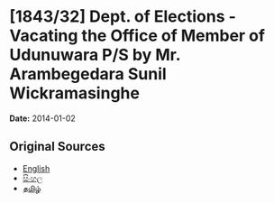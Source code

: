 # [1843/32] Dept. of Elections - Vacating the Office of Member of Udunuwara P/S by Mr. Arambegedara Sunil Wickramasinghe

**Date:** 2014-01-02

## Original Sources

- [English](https://documents.gov.lk/view/extra-gazettes/2014/1/1843-32_E.pdf)
- [සිංහල](https://documents.gov.lk/view/extra-gazettes/2014/1/1843-32_S.pdf)
- [தமிழ்](https://documents.gov.lk/view/extra-gazettes/2014/1/1843-32_T.pdf)
